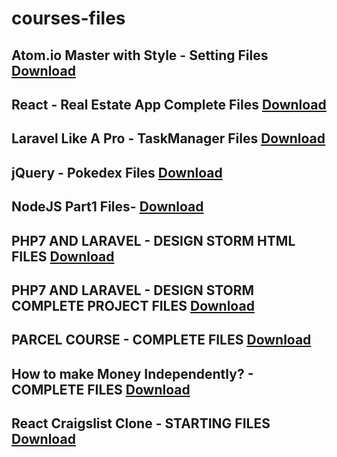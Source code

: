 # courses-files
## Atom.io Master with Style - Setting Files [Download](https://github.com/codingphasedotcom/atom-settings)

## React - Real Estate App Complete Files [Download](https://github.com/codingphasedotcom/courses-files/blob/master/react-real-estate.zip)


## Laravel Like A Pro - TaskManager Files [Download](https://github.com/codingphasedotcom/courses-files/blob/master/todo-app-html.zip)


## jQuery - Pokedex Files [Download](https://github.com/codingphasedotcom/courses-files/blob/master/jquery-Pokedex.zip)

## NodeJS Part1 Files- [Download](https://github.com/codingphasedotcom/courses-files/blob/master/nodejs%20part%201.zip)


## PHP7 AND LARAVEL - DESIGN STORM HTML FILES [Download](https://github.com/codingphasedotcom/courses-files/blob/master/Laravel-HTMLFILES.zip)
## PHP7 AND LARAVEL - DESIGN STORM COMPLETE PROJECT FILES [Download](https://github.com/codingphasedotcom/courses-files/blob/master/designstorm.zip)


## PARCEL COURSE - COMPLETE FILES [Download](https://github.com/codingphasedotcom/courses-files/blob/master/parcel-intro.zip)


## How to make Money Independently? - COMPLETE FILES [Download](https://github.com/codingphasedotcom/courses-files/blob/master/crypto-profits.zip)


## React Craigslist Clone - STARTING FILES [Download](https://github.com/codingphasedotcom/courses-files/blob/master/craigslist.zip)

